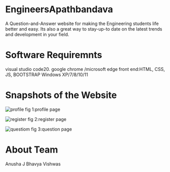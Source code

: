 # EngineersApathbandava
A Question-and-Answer website for making the Engineering students life better and easy.
Its also a great way to stay-up-to date on the latest trends and development in your field.


# Software Requiremnts
  visual studio code20.
  google chrome /microsoft edge
  front end:HTML, CSS, JS, BOOTSTRAP
  Windows XP/7/8/10/11
  
  
# Snapshots of the Website

![profile](https://user-images.githubusercontent.com/96217754/165102688-6db5b6dc-f89d-42ee-b539-5fc1d8261e6b.png)
fig 1:profile page

![register](https://user-images.githubusercontent.com/96217754/165102939-1244fa3f-bbe7-4764-afea-685cdd6e84c7.png)
fig 2:register page

![questiom](https://user-images.githubusercontent.com/96217754/165103006-583f3145-e255-4e70-b279-913c41bec39a.png)
fig 3:question page


# About Team
Anusha J
Bhavya
Vishwas 
